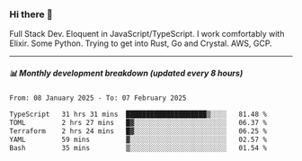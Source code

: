 ### Hi there 👋

Full Stack Dev. Eloquent in JavaScript/TypeScript. I work comfortably with Elixir. Some Python. Trying to get into Rust, Go and Crystal. AWS, GCP.

***

##### 📊 Monthly development breakdown (updated every 8 hours)

<!--START_SECTION:waka-->

```txt
From: 08 January 2025 - To: 07 February 2025

TypeScript   31 hrs 31 mins  ████████████████████▒░░░░   81.48 %
TOML         2 hrs 27 mins   █▓░░░░░░░░░░░░░░░░░░░░░░░   06.37 %
Terraform    2 hrs 24 mins   █▓░░░░░░░░░░░░░░░░░░░░░░░   06.25 %
YAML         59 mins         ▓░░░░░░░░░░░░░░░░░░░░░░░░   02.57 %
Bash         35 mins         ▒░░░░░░░░░░░░░░░░░░░░░░░░   01.54 %
```

<!--END_SECTION:waka-->
